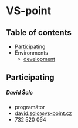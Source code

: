 # VS-point

## Table of contents

- [Participating](#Participating)
- Environments
  - [development](.docs/env.dev.md)

## Participating

##### David Šolc
- programátor
- david.solc@vs-point.cz
- 732 520 064
